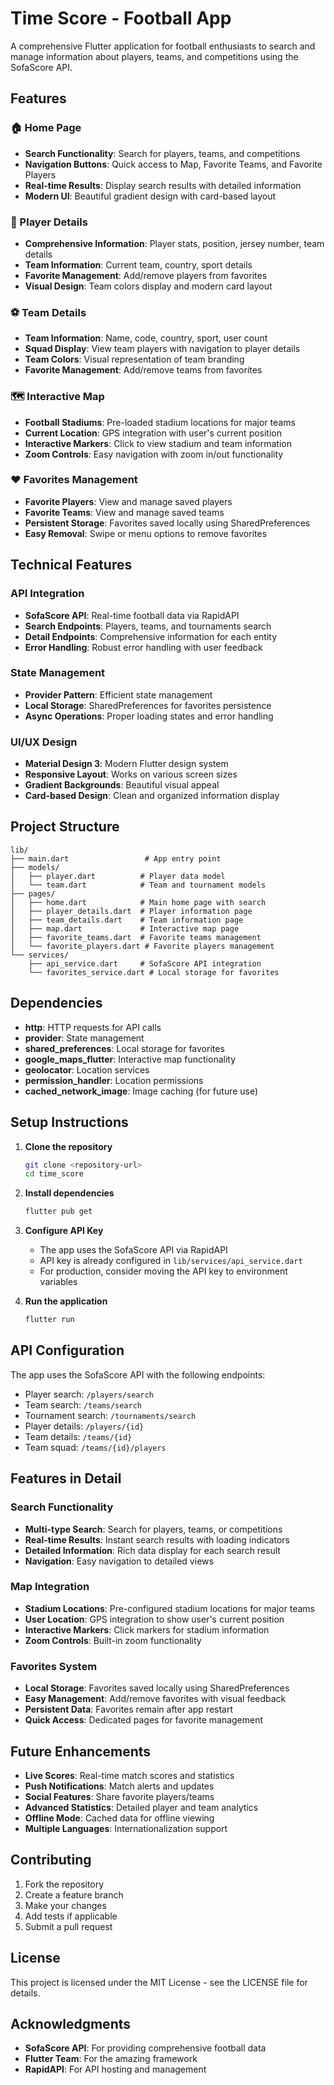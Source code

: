 # Time Score - Football App

A comprehensive Flutter application for football enthusiasts to search and manage information about players, teams, and competitions using the SofaScore API.

## Features

### 🏠 Home Page
- **Search Functionality**: Search for players, teams, and competitions
- **Navigation Buttons**: Quick access to Map, Favorite Teams, and Favorite Players
- **Real-time Results**: Display search results with detailed information
- **Modern UI**: Beautiful gradient design with card-based layout

### 👤 Player Details
- **Comprehensive Information**: Player stats, position, jersey number, team details
- **Team Information**: Current team, country, sport details
- **Favorite Management**: Add/remove players from favorites
- **Visual Design**: Team colors display and modern card layout

### ⚽ Team Details
- **Team Information**: Name, code, country, sport, user count
- **Squad Display**: View team players with navigation to player details
- **Team Colors**: Visual representation of team branding
- **Favorite Management**: Add/remove teams from favorites

### 🗺️ Interactive Map
- **Football Stadiums**: Pre-loaded stadium locations for major teams
- **Current Location**: GPS integration with user's current position
- **Interactive Markers**: Click to view stadium and team information
- **Zoom Controls**: Easy navigation with zoom in/out functionality

### ❤️ Favorites Management
- **Favorite Players**: View and manage saved players
- **Favorite Teams**: View and manage saved teams
- **Persistent Storage**: Favorites saved locally using SharedPreferences
- **Easy Removal**: Swipe or menu options to remove favorites

## Technical Features

### API Integration
- **SofaScore API**: Real-time football data via RapidAPI
- **Search Endpoints**: Players, teams, and tournaments search
- **Detail Endpoints**: Comprehensive information for each entity
- **Error Handling**: Robust error handling with user feedback

### State Management
- **Provider Pattern**: Efficient state management
- **Local Storage**: SharedPreferences for favorites persistence
- **Async Operations**: Proper loading states and error handling

### UI/UX Design
- **Material Design 3**: Modern Flutter design system
- **Responsive Layout**: Works on various screen sizes
- **Gradient Backgrounds**: Beautiful visual appeal
- **Card-based Design**: Clean and organized information display

## Project Structure

```
lib/
├── main.dart                 # App entry point
├── models/
│   ├── player.dart          # Player data model
│   └── team.dart            # Team and tournament models
├── pages/
│   ├── home.dart            # Main home page with search
│   ├── player_details.dart  # Player information page
│   ├── team_details.dart    # Team information page
│   ├── map.dart             # Interactive map page
│   ├── favorite_teams.dart  # Favorite teams management
│   └── favorite_players.dart # Favorite players management
└── services/
    ├── api_service.dart     # SofaScore API integration
    └── favorites_service.dart # Local storage for favorites
```

## Dependencies

- **http**: HTTP requests for API calls
- **provider**: State management
- **shared_preferences**: Local storage for favorites
- **google_maps_flutter**: Interactive map functionality
- **geolocator**: Location services
- **permission_handler**: Location permissions
- **cached_network_image**: Image caching (for future use)

## Setup Instructions

1. **Clone the repository**
   ```bash
   git clone <repository-url>
   cd time_score
   ```

2. **Install dependencies**
   ```bash
   flutter pub get
   ```

3. **Configure API Key**
   - The app uses the SofaScore API via RapidAPI
   - API key is already configured in `lib/services/api_service.dart`
   - For production, consider moving the API key to environment variables

4. **Run the application**
   ```bash
   flutter run
   ```

## API Configuration

The app uses the SofaScore API with the following endpoints:
- Player search: `/players/search`
- Team search: `/teams/search`
- Tournament search: `/tournaments/search`
- Player details: `/players/{id}`
- Team details: `/teams/{id}`
- Team squad: `/teams/{id}/players`

## Features in Detail

### Search Functionality
- **Multi-type Search**: Search for players, teams, or competitions
- **Real-time Results**: Instant search results with loading indicators
- **Detailed Information**: Rich data display for each search result
- **Navigation**: Easy navigation to detailed views

### Map Integration
- **Stadium Locations**: Pre-configured stadium locations for major teams
- **User Location**: GPS integration to show user's current position
- **Interactive Markers**: Click markers for stadium information
- **Zoom Controls**: Built-in zoom functionality

### Favorites System
- **Local Storage**: Favorites saved locally using SharedPreferences
- **Easy Management**: Add/remove favorites with visual feedback
- **Persistent Data**: Favorites remain after app restart
- **Quick Access**: Dedicated pages for favorite management

## Future Enhancements

- **Live Scores**: Real-time match scores and statistics
- **Push Notifications**: Match alerts and updates
- **Social Features**: Share favorite players/teams
- **Advanced Statistics**: Detailed player and team analytics
- **Offline Mode**: Cached data for offline viewing
- **Multiple Languages**: Internationalization support

## Contributing

1. Fork the repository
2. Create a feature branch
3. Make your changes
4. Add tests if applicable
5. Submit a pull request

## License

This project is licensed under the MIT License - see the LICENSE file for details.

## Acknowledgments

- **SofaScore API**: For providing comprehensive football data
- **Flutter Team**: For the amazing framework
- **RapidAPI**: For API hosting and management
